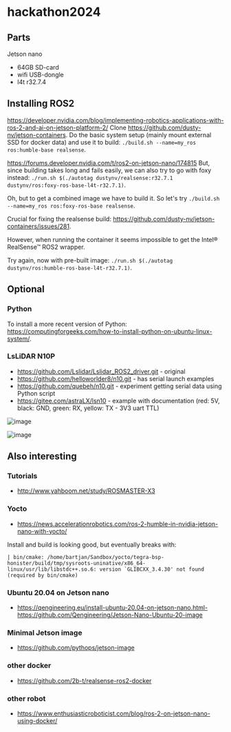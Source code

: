 # hackathon2024

## Parts
Jetson nano
- 64GB SD-card
- wifi USB-dongle
- l4t r32.7.4

## Installing ROS2
https://developer.nvidia.com/blog/implementing-robotics-applications-with-ros-2-and-ai-on-jetson-platform-2/
Clone https://github.com/dusty-nv/jetson-containers. Do the basic system setup (mainly mount external SSD for docker data) and use it to build:
`./build.sh --name=my_ros ros:humble-base realsense`.

https://forums.developer.nvidia.com/t/ros2-on-jetson-nano/174815
But, since building takes long and fails easily, we can also try to go with foxy instead: `./run.sh $(./autotag dustynv/realsense:r32.7.1 dustynv/ros:foxy-ros-base-l4t-r32.7.1)`. 

Oh, but to get a combined image we have to build it. So let's try `./build.sh --name=my_ros ros:foxy-ros-base realsense`.

Crucial for fixing the realsense build: https://github.com/dusty-nv/jetson-containers/issues/281.

However, when running the container it seems impossible to get the Intel® RealSense™ ROS2 wrapper.

Try again, now with pre-built image: `./run.sh $(./autotag  dustynv/ros:humble-ros-base-l4t-r32.7.1)`.

## Optional

### Python
To install a more recent version of Python: https://computingforgeeks.com/how-to-install-python-on-ubuntu-linux-system/.

### LsLiDAR N10P
- https://github.com/Lslidar/Lslidar_ROS2_driver.git - original
- https://github.com/helloworlder8/n10.git - has serial launch examples
- https://github.com/quebeh/n10.git - experiment getting serial data using Python script
- https://gitee.com/astraLX/lsn10 - example with documentation (red: 5V, black: GND, green: RX, yellow: TX - 3V3 uart TTL)

![image](https://github.com/jabratn/hackathon2024/assets/10284201/66827c2e-fab9-42cb-9353-d91d240317f1)

![image](https://github.com/jabratn/hackathon2024/assets/10284201/02a73f8e-2a8e-4985-b729-fcb20473b32d)

## Also interesting

### Tutorials
- http://www.yahboom.net/study/ROSMASTER-X3

### Yocto
- https://news.accelerationrobotics.com/ros-2-humble-in-nvidia-jetson-nano-with-yocto/

Install and build is looking good, but eventually breaks with:

```| bin/cmake: /home/bartjan/Sandbox/yocto/tegra-bsp-honister/build/tmp/sysroots-uninative/x86_64-linux/usr/lib/libstdc++.so.6: version `GLIBCXX_3.4.30' not found (required by bin/cmake)```


### Ubuntu 20.04 on Jetson nano
- https://qengineering.eu/install-ubuntu-20.04-on-jetson-nano.html- https://github.com/Qengineering/Jetson-Nano-Ubuntu-20-image

### Minimal Jetson image
- https://github.com/pythops/jetson-image

### other docker
- https://github.com/2b-t/realsense-ros2-docker

### other robot
- https://www.enthusiasticroboticist.com/blog/ros-2-on-jetson-nano-using-docker/
